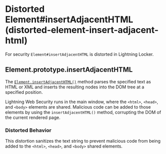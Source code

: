 # Distorted Element#insertAdjacentHTML (distorted-element-insert-adjacent-html)

For security `Element#insertAdjacentHTML` is distorted in Lightning Locker.

<!-- START generated embed: @locker/distortion/src/Element/docs/insertAdjacentHTML-value.md -->
## Element.prototype.insertAdjacentHTML

The [`Element.insertAdjacentHTML()`](https://developer.mozilla.org/en-US/docs/Web/API/Element/insertAdjacentHTML) method parses the specified text as HTML or XML and inserts the resulting nodes into the DOM tree at a specified position. 

Lightning Web Security runs in the main window, where the `<html>`, `<head>`, and `<body>` elements are shared. Malicious code can be added to those elements by using the `insertAdjacentHTML()` method, corrupting the DOM of the current rendered page. 

### Distorted Behavior

This distortion sanitizes the text string to prevent malicious code from being added to the `<html>`, `<head>`, and `<body>` shared elements.
<!-- END generated embed, please keep comment -->
